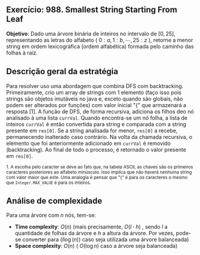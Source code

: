 ## Exercício: 988. Smallest String Starting From Leaf
**Objetivo**: Dado uma árvore binária de inteiros no intervalo de $[0, 25]$, representando as letras do alfabeto ( $0: a, 1: b, \cdots, 25:z$ ), retorne a menor string em ordem lexicográfica (ordem alfabética) formada pelo caminho das folhas à raiz.

## Descrição geral da estratégia
Para resolver uso uma abordagem que combina DFS com backtracking. Primeiramente, crio um array de strings com 1 elemento (faço isso pois strings são objetos imutáveis no java e, exceto quando são globais, não podem ser alterados por funções) com valor inicial "{" que armazenará a resposta [1]. A função de DFS, de forma recursiva, adiciona os filhos deo nó analisado à uma lista `currVal`. Quando encontra-se um nó folha, a lista de inteiros `currVal` é então convertida para string e comparada com a string presente em `res[0]`. Se a string analisada for menor, `res[0]` a recebe, permanecendo inalterado caso contrário. Na volta da chamada recursiva, o elemento que foi anteriormente adicionado em `currVal` é removido (backtracking). Ao final de todo o processo, é retornado o valor presente em `res[0]`.

<sub>1. A escolha pelo caracter se deve ao fato que, na tabela ASCII, as chaves são os primeiros caracteres posteriores ao alfabeto minúsculo. Isso implica que não haverá nenhuma string com valor maior que este. Uma analogia é pensar que "{" é para os caracteres o mesmo que `Integer.MAX_VALUE` é para os inteiros.</sub>

## Análise de complexidade
Para uma árvore com $n$ nós, tem-se:
- **Time complexity**: $O(n)$ (mais precisamente, $O(l \cdot h)$ , sendo $l$ a quantidade de folhas da árvore e $h$ a altura da árvore. Por vezes, pode-se converter para $(l \log(n))$ caso seja utilizada uma árvore balanceada)
- **Space complexity**: $O(n)$ ( $O(\log{n})$ caso a árvore seja balanceada)